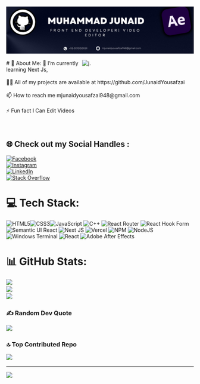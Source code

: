 ![logo](https://github.com/JunaidYousafzai/JunaidYousafzai/blob/main/Github%20Banner.jpeg)

<img  align="right" alt="j." width="300"  src="https://media0.giphy.com/media/zhYSVCirREeIZtONCI/200.gif">
# 💫 About Me:
🌱 I’m currently learning Next Js,<br><br>👨‍💻 All of my projects are available at https://github.com/JunaidYousafzai<br><br>📫 How to reach me mjunaidyousafzai948@gmail.com<br><br>⚡ Fun fact I Can Edit Videos
<br />
<br />
<br />

## 🌐 Check out my Social Handles :

[![Facebook](https://img.shields.io/badge/Facebook-%231877F2.svg?logo=Facebook&logoColor=white)](https://www.facebook.com/junaid.yousafzai.140)
<br/>
[![Instagram](https://img.shields.io/badge/Instagram-%23E4405F.svg?logo=Instagram&logoColor=white)](https://www.instagram.com/junaid.webdev/?igsh=azh4NnpyejhjNDl4) 
<br/>
[![LinkedIn](https://img.shields.io/badge/LinkedIn-%230077B5.svg?logo=linkedin&logoColor=white)](https://www.linkedin.com/in/junaid-yousafzai-980b27262/) 
<br/>
[![Stack Overflow](https://img.shields.io/badge/-Stackoverflow-FE7A16?logo=stack-overflow&logoColor=white)](https://stackoverflow.com/users/27088659/junaid-muhammad)



# 💻 Tech Stack:
![HTML5](https://img.shields.io/badge/html5-%23E34F26.svg?style=for-the-badge&logo=html5&logoColor=white)![CSS3](https://img.shields.io/badge/css3-%231572B6.svg?style=for-the-badge&logo=css3&logoColor=white)![JavaScript](https://img.shields.io/badge/javascript-%23323330.svg?style=for-the-badge&logo=javascript&logoColor=%23F7DF1E) ![C++](https://img.shields.io/badge/c++-%2300599C.svg?style=for-the-badge&logo=c%2B%2B&logoColor=white) ![React Router](https://img.shields.io/badge/React_Router-CA4245?style=for-the-badge&logo=react-router&logoColor=white) ![React Hook Form](https://img.shields.io/badge/React%20Hook%20Form-%23EC5990.svg?style=for-the-badge&logo=reacthookform&logoColor=white) ![Semantic UI React](https://img.shields.io/badge/Semantic%20UI%20React-%2335BDB2.svg?style=for-the-badge&logo=SemanticUIReact&logoColor=white) ![Next JS](https://img.shields.io/badge/Next-black?style=for-the-badge&logo=next.js&logoColor=white) ![Vercel](https://img.shields.io/badge/vercel-%23000000.svg?style=for-the-badge&logo=vercel&logoColor=white) ![NPM](https://img.shields.io/badge/NPM-%23CB3837.svg?style=for-the-badge&logo=npm&logoColor=white) ![NodeJS](https://img.shields.io/badge/node.js-6DA55F?style=for-the-badge&logo=node.js&logoColor=white) ![Windows Terminal](https://img.shields.io/badge/Windows%20Terminal-%234D4D4D.svg?style=for-the-badge&logo=windows-terminal&logoColor=white) ![React](https://img.shields.io/badge/react-%2320232a.svg?style=for-the-badge&logo=react&logoColor=%2361DAFB) ![Adobe After Effects](https://img.shields.io/badge/Adobe%20After%20Effects-9999FF.svg?style=for-the-badge&logo=Adobe%20After%20Effects&logoColor=white)
# 📊 GitHub Stats:
![](https://github-readme-stats.vercel.app/api?username=JunaidYousafzai&theme=dark&hide_border=false&include_all_commits=false&count_private=false)<br/>
![](https://github-readme-streak-stats.herokuapp.com/?user=JunaidYousafzai&theme=dark&hide_border=false)<br/>
![](https://github-readme-stats.vercel.app/api/top-langs/?username=JunaidYousafzai&theme=dark&hide_border=false&include_all_commits=false&count_private=false&layout=compact)

### ✍️ Random Dev Quote
![](https://quotes-github-readme.vercel.app/api?type=horizontal&theme=radical)

### 🔝 Top Contributed Repo
![](https://github-contributor-stats.vercel.app/api?username=JunaidYousafzai&limit=5&theme=dark&combine_all_yearly_contributions=true)

---
[![](https://visitcount.itsvg.in/api?id=JunaidYousafzai&icon=0&color=0)](https://visitcount.itsvg.in)

